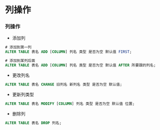 # 列操作


### 列操作

* 添加列

```sql
# 添加到第一列
ALTER TABLE 表名 ADD [COLUMN] 列名 类型 是否为空 默认值 FIRST;

# 添加到某列后面
ALTER TABLE 表名 ADD [COLUMN] 列名 类型 是否为空 默认值 AFTER 所要跟的列名;
```

* 更改列名

```sql
ALTER TABLE 表名 CHANGE 旧列名 新列名 类型 是否为空 默认值;
```

* 更新列类型

```sql
ALTER TABLE 表名 MODIFY [COLUMN] 列名 类型 是否为空 默认值 位置;
```

* 删除列

```sql
ALTER TABLE 表名 DROP 列名;
```

